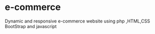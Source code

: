 # e-commerce
Dynamic and responsive e-commerce website using php ,HTML,CSS BootStrap and javascript

